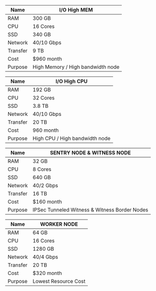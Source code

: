 
| Name | I/O High MEM |
|---|---|
| RAM | 	300 GB 
| CPU  | 	16 Cores
| SSD  | 	340 GB 
| Network  | 	40/10 Gbps 
| Transfer | 9 TB |
| Cost | 	$960 month 
| Purpose | High Memory / High bandwidth node | 


| Name | I/O High CPU |
|---|---|
| RAM |          192 GB  | 	
| CPU  |         32 Cores  | 	
| SSD  |         3.8 TB  | 	
| Network |      40/10 Gbps  | 	
| Transfer |  20 TB |
| Cost |         960 month |
| Purpose | High CPU / High bandwidth node |  


| Name |  SENTRY NODE & WITNESS NODE  | 
|---|---|
| RAM | 	          32 GB | 
| CPU  | 	          8 Cores  | 	
| SSD  | 	      	640 GB|  	
| Network  |          40/2 Gbps  | 	
| Transfer | 16 TB |
| Cost |      $160 month| 
| Purpose |   IPSec Tunneled Witness & Witness Border Nodes  | 
         

             
| Name | WORKER NODE  |
|---|---|
| RAM | 	64 GB 
| CPU  | 	16 Cores
| SSD  | 	1280 GB 
| Network  | 	40/4 Gbps 
| Transfer | 20 TB |
| Cost | 	$320 month 
| Purpose |  Lowest Resource Cost | 


